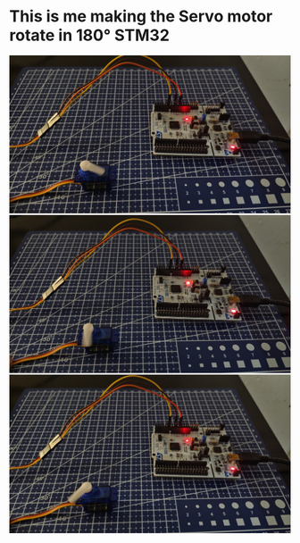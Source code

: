 # This is me making the Servo motor rotate in 180° STM32
![alt text](Servo_1.jpg) 
![alt text](Servo_2.jpg) 
![alt text](Servo_3.jpg)
